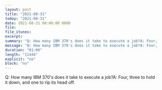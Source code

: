 ```yaml
---
layout: post
title: "2021-08-31"
today: "2021-08-31"
date: 2021-08-31 00:00:00 0000
file:
file_itunes:
excerpt:
summary: "Q: How many IBM 370's does it take to execute a job?A: Four, three to hold it down, and one to rip its head off."
message: "Q: How many IBM 370's does it take to execute a job?A: Four, three to hold it down, and one to rip its head off."
duration: "01:00"
length: "11444"
explicit: "no"
block: "no"
---
```

Q: How many IBM 370's does it take to execute a job?A: Four, three to hold it down, and one to rip its head off.

